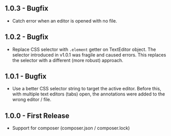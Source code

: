 ## 1.0.3 - Bugfix
* Catch error when an editor is opened with no file.

## 1.0.2 - Bugfix
* Replace CSS selector with `.element` getter on TextEditor object. The selector introduced in v1.0.1 was fragile and caused errors. This replaces the selector with a different (more robust) approach.

## 1.0.1 - Bugfix
* Use a better CSS selector string to target the active editor. Before this, with multiple text editors (tabs) open, the annotations were added to the wrong editor / file.

## 1.0.0 - First Release
* Support for composer (composer.json / composer.lock)

